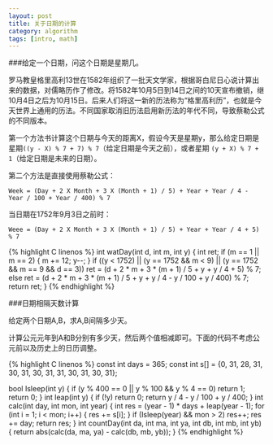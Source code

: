 ```yaml
---
layout: post
title: 关于日期的计算
category: algorithm
tags: [intro, math]
---
```


###给定一个日期，问这个日期是星期几。

罗马教皇格里高利13世在1582年组织了一批天文学家，根据哥白尼日心说计算出来的数据，对儒略历作了修改。将1582年10月5日到14日之间的10天宣布撤销，继10月4日之后为10月15日。后来人们将这一新的历法称为“格里高利历”，也就是今天世界上通用的历法。不同国家取消旧历法启用新历法的年代不同，导致蔡勒公式的不同版本。

第一个方法书计算这个日期与今天的距离X，假设今天是星期y，那么给定日期是星期`((y - X) % 7 + 7) % 7`（给定日期是今天之前），或者星期 `(y + X) % 7 + 1`（给定日期是未来的日期）。

第二个方法是直接使用蔡勒公式：

    Week = (Day + 2 X Month + 3 X (Month + 1) / 5) + Year + Year / 4 - Year / 100 + Year / 400) % 7

当日期在1752年9月3日之前时：
    
    Weee = (Day + 2 X Month + 3 X (Month + 1) / 5) + Year + Year / 4 + 5) % 7

{% highlight C linenos %}
int watDay(int d, int m, int y) {
    int ret;
    if (m == 1 || m == 2) {
        m += 12;
        y--;
    }
    if ((y < 1752) || (y == 1752 && m < 9) || (y == 1752 && m == 9 && d == 3))
        ret = (d + 2 * m + 3 * (m + 1) / 5 + y + y / 4 + 5) % 7;
    else
        ret = (d + 2 * m + 3 * (m + 1) / 5 + y + y / 4 - y / 100 + y / 400) % 7;
    return ret;
}
{% endhighlight %}

###日期相隔天数计算

给定两个日期A,B，求A,B间隔多少天。

计算公元元年到A和B分别有多少天，然后两个值相减即可。下面的代码不考虑公元前以及历史上的日历调整。

{% highlight C linenos %}
const int days = 365;
const int s[] = {0, 31, 28, 31, 30, 31, 30, 31, 31, 30, 31, 30, 31};

bool Isleep(int y) {
    if (y % 400 == 0 || y % 100 && y % 4 == 0) return 1;
    return 0;
}
int leap(int y) {
    if (!y) return 0;
    return y / 4 - y / 100 + y / 400;
}
int calc(int day, int mon, int year) {
    int res = (year - 1) * days + leap(year - 1);
    for (int i = 1; i < mon; i++) {
        res += s[i];
    }
    if (Isleep(year) && mon > 2) res++;
    res += day;
    return res;
}
int countDay(int da, int ma, int ya, int db, int mb, int yb) {
    return abs(calc(da, ma, ya) - calc(db, mb, yb));
}
{% endhighlight %}
